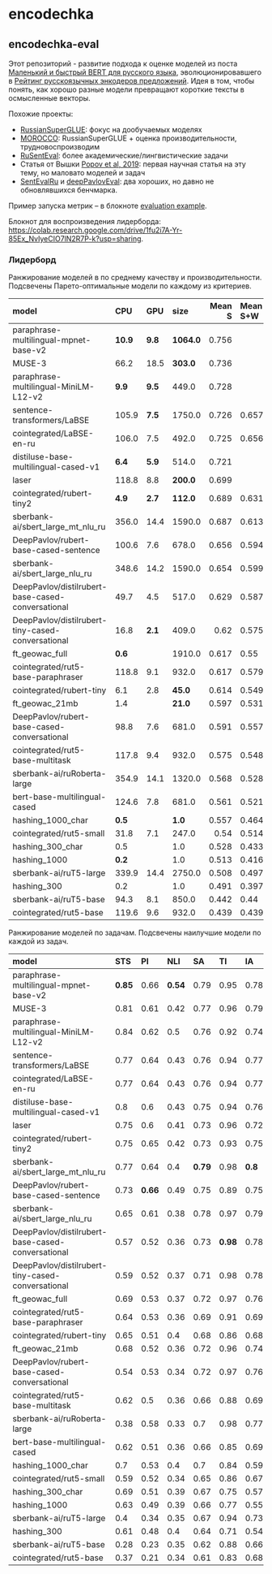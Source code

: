 # encodechka
## encodechka-eval

Этот репозиторий - развитие подхода к оценке моделей из поста
[Маленький и быстрый BERT для русского языка](https://habr.com/ru/post/562064), 
эволюционировавшего в [Рейтинг русскоязычных энкодеров предложений](https://habr.com/ru/post/669674/).
Идея в том, чтобы понять, как хорошо разные модели превращают короткие тексты
в осмысленные векторы.

Похожие проекты:
* [RussianSuperGLUE](https://russiansuperglue.com/): фокус на дообучаемых моделях
* [MOROCCO](https://github.com/RussianNLP/MOROCCO/): RussianSuperGLUE + оценка производительности, трудновоспроизводим
* [RuSentEval](https://github.com/RussianNLP/RuSentEval): более академические/лингвистические задачи
* Статья от Вышки [Popov et al, 2019](https://arxiv.org/abs/1910.13291): первая научная статья на эту тему, но маловато моделей и задач
* [SentEvalRu](https://github.com/comptechml/SentEvalRu) и [deepPavlovEval](https://github.com/deepmipt/deepPavlovEval): два хороших, но давно не обновлявшихся бенчмарка. 

Пример запуска метрик – в блокноте [evaluation example](https://github.com/avidale/encodechka/blob/master/evaluation%20example.ipynb). 

Блокнот для воспроизведения лидерборда: https://colab.research.google.com/drive/1fu2i7A-Yr-85Ex_NvIyeCIO7lN2R7P-k?usp=sharing.

### Лидерборд

Ранжирование моделей в по среднему качеству и производительности. 
Подсвечены Парето-оптимальные модели по каждому из критериев. 

| model                                             | CPU      | GPU     | size       |   Mean S | Mean S+W   |
|:--------------------------------------------------|:---------|:--------|:-----------|---------:|:-----------|
| paraphrase-multilingual-mpnet-base-v2             | **10.9** | **9.8** | **1064.0** |    0.756 |            |
| MUSE-3                                            | 66.2     | 18.5    | **303.0**  |    0.736 |            |
| paraphrase-multilingual-MiniLM-L12-v2             | **9.9**  | **9.5** | 449.0      |    0.728 |            |
| sentence-transformers/LaBSE                       | 105.9    | **7.5** | 1750.0     |    0.726 | 0.657      |
| cointegrated/LaBSE-en-ru                          | 106.0    | 7.5     | 492.0      |    0.725 | 0.656      |
| distiluse-base-multilingual-cased-v1              | **6.4**  | **5.9** | 514.0      |    0.721 |            |
| laser                                             | 118.8    | 8.8     | **200.0**  |    0.699 |            |
| cointegrated/rubert-tiny2                         | **4.9**  | **2.7** | **112.0**  |    0.689 | 0.631      |
| sberbank-ai/sbert_large_mt_nlu_ru                 | 356.0    | 14.4    | 1590.0     |    0.687 | 0.613      |
| DeepPavlov/rubert-base-cased-sentence             | 100.6    | 7.6     | 678.0      |    0.656 | 0.594      |
| sberbank-ai/sbert_large_nlu_ru                    | 348.6    | 14.2    | 1590.0     |    0.654 | 0.599      |
| DeepPavlov/distilrubert-base-cased-conversational | 49.7     | 4.5     | 517.0      |    0.629 | 0.587      |
| DeepPavlov/distilrubert-tiny-cased-conversational | 16.8     | **2.1** | 409.0      |    0.62  | 0.575      |
| ft_geowac_full                                    | **0.6**  |         | 1910.0     |    0.617 | 0.55       |
| cointegrated/rut5-base-paraphraser                | 118.8    | 9.1     | 932.0      |    0.617 | 0.579      |
| cointegrated/rubert-tiny                          | 6.1      | 2.8     | **45.0**   |    0.614 | 0.549      |
| ft_geowac_21mb                                    | 1.4      |         | **21.0**   |    0.597 | 0.531      |
| DeepPavlov/rubert-base-cased-conversational       | 98.8     | 7.6     | 681.0      |    0.591 | 0.557      |
| cointegrated/rut5-base-multitask                  | 117.8    | 9.4     | 932.0      |    0.575 | 0.548      |
| sberbank-ai/ruRoberta-large                       | 354.9    | 14.1    | 1320.0     |    0.568 | 0.528      |
| bert-base-multilingual-cased                      | 124.6    | 7.8     | 681.0      |    0.561 | 0.521      |
| hashing_1000_char                                 | **0.5**  |         | **1.0**    |    0.557 | 0.464      |
| cointegrated/rut5-small                           | 31.8     | 7.1     | 247.0      |    0.54  | 0.514      |
| hashing_300_char                                  | 0.5      |         | 1.0        |    0.528 | 0.433      |
| hashing_1000                                      | **0.2**  |         | 1.0        |    0.513 | 0.416      |
| sberbank-ai/ruT5-large                            | 339.9    | 14.4    | 2750.0     |    0.508 | 0.497      |
| hashing_300                                       | 0.2      |         | 1.0        |    0.491 | 0.397      |
| sberbank-ai/ruT5-base                             | 94.3     | 8.1     | 850.0      |    0.442 | 0.44       |
| cointegrated/rut5-base                            | 119.6    | 9.6     | 932.0      |    0.439 | 0.439      |

Ранжирование моделей по задачам.
Подсвечены наилучшие модели по каждой из задач. 

| model                                             | STS      | PI       | NLI      | SA       | TI       | IA      | IC       | ICX      | NE1      | NE2      |
|:--------------------------------------------------|:---------|:---------|:---------|:---------|:---------|:--------|:---------|:---------|:---------|:---------|
| paraphrase-multilingual-mpnet-base-v2             | **0.85** | 0.66     | **0.54** | 0.79     | 0.95     | 0.78    | 0.75     | 0.73     |          |          |
| MUSE-3                                            | 0.81     | 0.61     | 0.42     | 0.77     | 0.96     | 0.79    | **0.77** | **0.75** |          |          |
| paraphrase-multilingual-MiniLM-L12-v2             | 0.84     | 0.62     | 0.5      | 0.76     | 0.92     | 0.74    | 0.73     | 0.71     |          |          |
| sentence-transformers/LaBSE                       | 0.77     | 0.64     | 0.43     | 0.76     | 0.94     | 0.77    | 0.75     | 0.74     | 0.35     | 0.41     |
| cointegrated/LaBSE-en-ru                          | 0.77     | 0.64     | 0.43     | 0.76     | 0.94     | 0.77    | 0.75     | 0.74     | 0.34     | 0.41     |
| distiluse-base-multilingual-cased-v1              | 0.8      | 0.6      | 0.43     | 0.75     | 0.94     | 0.76    | 0.76     | 0.74     |          |          |
| laser                                             | 0.75     | 0.6      | 0.41     | 0.73     | 0.96     | 0.72    | 0.72     | 0.7      |          |          |
| cointegrated/rubert-tiny2                         | 0.75     | 0.65     | 0.42     | 0.73     | 0.93     | 0.75    | 0.69     | 0.59     | 0.4      | 0.4      |
| sberbank-ai/sbert_large_mt_nlu_ru                 | 0.77     | 0.64     | 0.4      | **0.79** | 0.98     | **0.8** | 0.7      | 0.42     | 0.3      | 0.34     |
| DeepPavlov/rubert-base-cased-sentence             | 0.73     | **0.66** | 0.49     | 0.75     | 0.89     | 0.75    | 0.61     | 0.36     | 0.36     | 0.34     |
| sberbank-ai/sbert_large_nlu_ru                    | 0.65     | 0.61     | 0.38     | 0.78     | 0.97     | 0.79    | 0.68     | 0.37     | 0.36     | 0.4      |
| DeepPavlov/distilrubert-base-cased-conversational | 0.57     | 0.52     | 0.36     | 0.73     | **0.98** | 0.78    | 0.67     | 0.42     | 0.4      | 0.43     |
| DeepPavlov/distilrubert-tiny-cased-conversational | 0.59     | 0.52     | 0.37     | 0.71     | 0.98     | 0.78    | 0.66     | 0.36     | 0.35     | 0.44     |
| ft_geowac_full                                    | 0.69     | 0.53     | 0.37     | 0.72     | 0.97     | 0.76    | 0.66     | 0.26     | 0.22     | 0.34     |
| cointegrated/rut5-base-paraphraser                | 0.64     | 0.53     | 0.36     | 0.69     | 0.91     | 0.69    | 0.61     | 0.5      | 0.45     | 0.41     |
| cointegrated/rubert-tiny                          | 0.65     | 0.51     | 0.4      | 0.68     | 0.86     | 0.68    | 0.58     | 0.54     | 0.23     | 0.34     |
| ft_geowac_21mb                                    | 0.68     | 0.52     | 0.36     | 0.72     | 0.96     | 0.74    | 0.65     | 0.15     | 0.21     | 0.32     |
| DeepPavlov/rubert-base-cased-conversational       | 0.54     | 0.53     | 0.34     | 0.72     | 0.97     | 0.76    | 0.62     | 0.26     | 0.4      | 0.43     |
| cointegrated/rut5-base-multitask                  | 0.62     | 0.5      | 0.36     | 0.66     | 0.88     | 0.69    | 0.57     | 0.32     | 0.47     | 0.41     |
| sberbank-ai/ruRoberta-large                       | 0.38     | 0.58     | 0.33     | 0.7      | 0.98     | 0.77    | 0.56     | 0.24     | 0.29     | **0.45** |
| bert-base-multilingual-cased                      | 0.62     | 0.51     | 0.36     | 0.66     | 0.85     | 0.69    | 0.56     | 0.23     | 0.35     | 0.37     |
| hashing_1000_char                                 | 0.7      | 0.53     | 0.4      | 0.7      | 0.84     | 0.59    | 0.63     | 0.05     | 0.05     | 0.14     |
| cointegrated/rut5-small                           | 0.59     | 0.52     | 0.34     | 0.65     | 0.86     | 0.67    | 0.53     | 0.15     | 0.44     | 0.38     |
| hashing_300_char                                  | 0.69     | 0.51     | 0.39     | 0.67     | 0.75     | 0.57    | 0.61     | 0.04     | 0.03     | 0.08     |
| hashing_1000                                      | 0.63     | 0.49     | 0.39     | 0.66     | 0.77     | 0.55    | 0.57     | 0.05     | 0.02     | 0.04     |
| sberbank-ai/ruT5-large                            | 0.4      | 0.34     | 0.35     | 0.67     | 0.94     | 0.73    | 0.47     | 0.16     | 0.46     | 0.44     |
| hashing_300                                       | 0.61     | 0.48     | 0.4      | 0.64     | 0.71     | 0.54    | 0.5      | 0.05     | 0.02     | 0.02     |
| sberbank-ai/ruT5-base                             | 0.28     | 0.23     | 0.35     | 0.62     | 0.88     | 0.66    | 0.37     | 0.14     | 0.45     | 0.41     |
| cointegrated/rut5-base                            | 0.37     | 0.21     | 0.34     | 0.61     | 0.83     | 0.68    | 0.35     | 0.13     | **0.48** | 0.39     |
